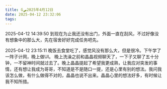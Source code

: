 ```yaml
---
title: G🛹2025年4月12日
date: 2025-04-12 23:32:06
tags:
---
```


2025-04-12 14:39:50
到现在为止我还没有出门，外面一直在刮风，不过好像没有想象中的那么大，先在宿舍好好完成任务吧先。

2025-04-12 23:15:11
晚饭去食堂吃了，感觉风没有那么大，但是很冷。下午学了一阵子计网，晚上做UI。
晚上洗澡之前和晶晶视频聊天了，一下子又聊了五十分钟，一不留神时间就过去了。晚上晶晶提起了希望我更成熟，让我应对突发的事情，还有想让我成为哥哥，不知道是不是随口一提，还是心里有别的想法。我问我该怎么做，有什么做得不对的，晶晶也说不出来。晶晶心里的想法好多，有时候让我不知所措。
